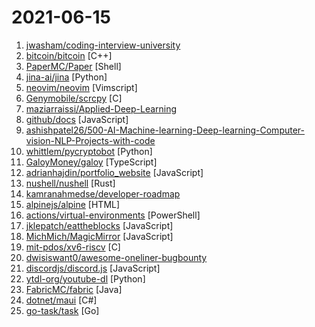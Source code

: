 # 2021-06-15

1. [jwasham/coding-interview-university](https://github.com/jwasham/coding-interview-university "A complete computer science study plan to become a software engineer.") 
2. [bitcoin/bitcoin](https://github.com/bitcoin/bitcoin "Bitcoin Core integration/staging tree") [C++]
3. [PaperMC/Paper](https://github.com/PaperMC/Paper "High performance Spigot fork that aims to fix gameplay and mechanics inconsistencies") [Shell]
4. [jina-ai/jina](https://github.com/jina-ai/jina "An easier way to build neural search on the cloud") [Python]
5. [neovim/neovim](https://github.com/neovim/neovim "Vim-fork focused on extensibility and usability") [Vimscript]
6. [Genymobile/scrcpy](https://github.com/Genymobile/scrcpy "Display and control your Android device") [C]
7. [maziarraissi/Applied-Deep-Learning](https://github.com/maziarraissi/Applied-Deep-Learning "Applied Deep Learning") 
8. [github/docs](https://github.com/github/docs "The open-source repo for docs.github.com") [JavaScript]
9. [ashishpatel26/500-AI-Machine-learning-Deep-learning-Computer-vision-NLP-Projects-with-code](https://github.com/ashishpatel26/500-AI-Machine-learning-Deep-learning-Computer-vision-NLP-Projects-with-code "500 AI Machine learning Deep learning Computer vision NLP Projects with code") 
10. [whittlem/pycryptobot](https://github.com/whittlem/pycryptobot "Python Crypto Bot") [Python]
11. [GaloyMoney/galoy](https://github.com/GaloyMoney/galoy "") [TypeScript]
12. [adrianhajdin/portfolio_website](https://github.com/adrianhajdin/portfolio_website "Tutorial created by Enyel Sequeira, taught by JavaScript Mastery") [JavaScript]
13. [nushell/nushell](https://github.com/nushell/nushell "A new type of shell") [Rust]
14. [kamranahmedse/developer-roadmap](https://github.com/kamranahmedse/developer-roadmap "Roadmap to becoming a web developer in 2021") 
15. [alpinejs/alpine](https://github.com/alpinejs/alpine "A rugged, minimal framework for composing JavaScript behavior in your markup.") [HTML]
16. [actions/virtual-environments](https://github.com/actions/virtual-environments "GitHub Actions virtual environments") [PowerShell]
17. [jklepatch/eattheblocks](https://github.com/jklepatch/eattheblocks "Source code for Eat The Blocks, a screencast for Ethereum Dapp Developers") [JavaScript]
18. [MichMich/MagicMirror](https://github.com/MichMich/MagicMirror "MagicMirror² is an open source modular smart mirror platform. With a growing list of installable modules, the MagicMirror² allows you to convert your hallway or bathroom mirror into your personal assistant.") [JavaScript]
19. [mit-pdos/xv6-riscv](https://github.com/mit-pdos/xv6-riscv "Xv6 for RISC-V") [C]
20. [dwisiswant0/awesome-oneliner-bugbounty](https://github.com/dwisiswant0/awesome-oneliner-bugbounty "A collection of awesome one-liner scripts especially for bug bounty tips.") 
21. [discordjs/discord.js](https://github.com/discordjs/discord.js "A powerful JavaScript library for interacting with the Discord API") [JavaScript]
22. [ytdl-org/youtube-dl](https://github.com/ytdl-org/youtube-dl "Command-line program to download videos from YouTube.com and other video sites") [Python]
23. [FabricMC/fabric](https://github.com/FabricMC/fabric "Essential hooks for modding with Fabric.") [Java]
24. [dotnet/maui](https://github.com/dotnet/maui ".NET MAUI is the .NET Multi-platform App UI, a framework for building native device applications spanning mobile, tablet, and desktop.") [C#]
25. [go-task/task](https://github.com/go-task/task "A task runner / simpler Make alternative written in Go") [Go]
